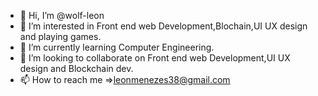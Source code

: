 - 👋 Hi, I’m @wolf-leon
- 👀 I’m interested in Front end web Development,Blochain,UI UX design and playing games.
- 🌱 I’m currently learning Computer Engineering.
- 💞️ I’m looking to collaborate on Front end web Development,UI UX design and Blockchain dev.
- 📫 How to reach me =>leonmenezes38@gmail.com

<!---
wolf-leon/wolf-leon is a ✨ special ✨ repository because its `README.md` (this file) appears on your GitHub profile.
You can click the Preview link to take a look at your changes.
--->
